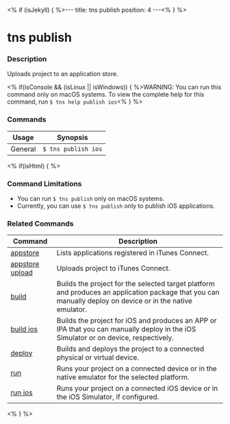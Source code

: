 <% if (isJekyll) { %>---
title: tns publish
position: 4
---<% } %>

# tns publish

### Description

Uploads project to an application store.

<% if(isConsole && (isLinux || isWindows)) { %>WARNING: You can run this command only on macOS systems. To view the complete help for this command, run `$ tns help publish ios`<% } %>

### Commands

Usage | Synopsis
---|---
General | `$ tns publish ios`

<% if(isHtml) { %>

### Command Limitations

* You can run `$ tns publish` only on macOS systems.
* Currently, you can use `$ tns publish` only to publish iOS applications.

### Related Commands

Command | Description
----------|----------
[appstore](appstore.html) | Lists applications registered in iTunes Connect.
[appstore upload](appstore-upload.html) | Uploads project to iTunes Connect.
[build](../project/testing/build.html) | Builds the project for the selected target platform and produces an application package that you can manually deploy on device or in the native emulator.
[build ios](../project/testing/build-ios.html) | Builds the project for iOS and produces an APP or IPA that you can manually deploy in the iOS Simulator or on device, respectively.
[deploy](../project/testing/deploy.html) | Builds and deploys the project to a connected physical or virtual device.
[run](../project/testing/run.html) | Runs your project on a connected device or in the native emulator for the selected platform.
[run ios](../project/testing/run-ios.html) | Runs your project on a connected iOS device or in the iOS Simulator, if configured.
<% } %>